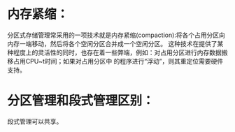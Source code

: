 内存紧缩：
=========
分区式存储管理常采用的一项技术就是内存紧缩(compaction):将各个占用分区向内存一端移动，然后将各个空闲分区合并成一个空闲分区。
这种技术在提供了某种程度上的灵活性的同时，也存在着一些弊端，例如：对占用分区进行内存数据搬移占用CPU~t时间；如果对占用分区中
的程序进行“浮动”，则其重定位需要硬件支持。

分区管理和段式管理区别：
=========
段式管理可以共享。
